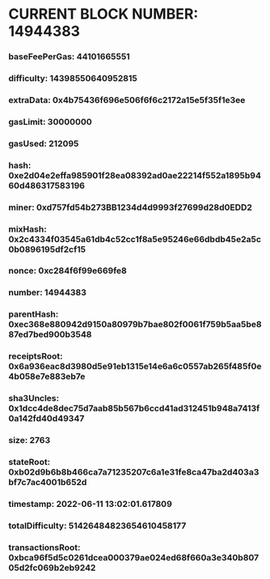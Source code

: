 # CURRENT BLOCK NUMBER: 14944383

### baseFeePerGas: 44101665551
### difficulty: 14398550640952815
### extraData: 0x4b75436f696e506f6f6c2172a15e5f35f1e3ee
### gasLimit: 30000000
### gasUsed: 212095
### hash: 0xe2d04e2effa985901f28ea08392ad0ae22214f552a1895b9460d486317583196
### miner: 0xd757fd54b273BB1234d4d9993f27699d28d0EDD2
### mixHash: 0x2c4334f03545a61db4c52cc1f8a5e95246e66dbdb45e2a5c0b0896195df2cf15
### nonce: 0xc284f6f99e669fe8
### number: 14944383
### parentHash: 0xec368e880942d9150a80979b7bae802f0061f759b5aa5be887ed7bed900b3548
### receiptsRoot: 0x6a936eac8d3980d5e91eb1315e14e6a6c0557ab265f485f0e4b058e7e883eb7e
### sha3Uncles: 0x1dcc4de8dec75d7aab85b567b6ccd41ad312451b948a7413f0a142fd40d49347
### size: 2763
### stateRoot: 0xb02d9b6b8b466ca7a71235207c6a1e31fe8ca47ba2d403a3bf7c7ac4001b652d
### timestamp: 2022-06-11 13:02:01.617809
### totalDifficulty: 51426484823654610458177
### transactionsRoot: 0xbca96f5d5c0261dcea000379ae024ed68f660a3e340b80705d2fc069b2eb9242
